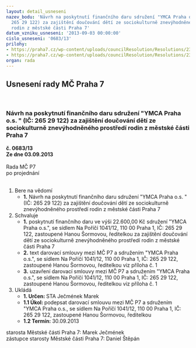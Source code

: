 ```yaml
---
layout: detail_usneseni
nazev_bodu: 'Návrh na poskytnutí finančního daru sdružení "YMCA Praha o.s. " (IČ:
  265 29 122) za zajištění doučování dětí ze sociokulturně znevýhodněného prostředí
  rodin z městské části Praha 7'
datum_vzniku_usneseni: '2013-09-03 00:00:00'
cislo_usneseni: '0683/13'
prilohy:
- https://praha7.cz/wp-content/uploads/councilResolution/Resolutions/23698/46-13-darovac%c3%ad_smlouva_ymca_dou%c4%8dov%c3%a1n%c3%ad.doc
- https://praha7.cz/wp-content/uploads/councilResolution/Resolutions/23698/46-13-zpr%c3%a1va_dou%c4%8dov%c3%a1n%c3%ad_-_p%c5%99%c3%adloha_%c4%8d._2.doc
organ: rada
---
```

<div id="ucUsn_pList" class="usn">
	<span><h2>Usnesení rady MČ Praha 7 </h2>
<br></span><div class="standBody">
<span><h3>Návrh na poskytnutí finančního daru sdružení "YMCA Praha o.s. " (IČ: 265 29 122) za zajištění doučování dětí ze sociokulturně znevýhodněného prostředí rodin z městské části Praha 7</h3></span><div class="center">
		<strong>č. 0683/13</strong><br>
	</div>
<div class="center">
		<strong>Ze dne 03.09.2013</strong><br><br>
	</div>Rada MČ P7<br> po projednání<br><br><ol>
<li>Bere na vědomí<ul><li>
<strong>1.</strong> Návrh na poskytnutí finančního daru sdružení "YMCA Praha o.s. " (IČ: 265 29 122) za zajištění doučování dětí ze sociokulturně znevýhodněného prostředí rodin z městské části Praha 7</li></ul>
</li>
<li>Schvaluje<ul>
<li>
<strong>1.</strong> poskytnutí finančního daru ve výši 22.600,00 Kč sdružení "YMCA Praha o.s.", se sídlem Na Poříčí 1041/12, 110 00 Praha 1, IČ: 265 29 122, zastoupené Hanou Šormovou, ředitelkou za zajištění doučování dětí ze sociokulturně znevýhodněného prostředí rodin z městské části Praha 7</li>
<li>
<strong>2.</strong> text darovací smlouvy mezi MČ P7 a sdružením "YMCA Praha o.s.", se sídlem Na Poříčí 1041/12, 110 00 Praha 1, IČ: 265 29 122, zastoupené Hanou Šormovou, ředitelkou viz příloha č. 1</li>
<li>
<strong>3.</strong> uzavření darovací smlouvy mezi MČ P7 a sdružením "YMCA Praha o.s.", se sídlem Na Poříčí 1041/12, 110 00 Praha 1, IČ: 265 29 122, zastoupené Hanou Šormovou, ředitelkou viz příloha č. 1        </li>
</ul>
</li>
<li>Ukládá<ul>
<li>
<strong>1. Určen: </strong>STA Ječmének Marek</li>
<li>
<strong>1.1 Úkol: </strong>podepsat darovací smlouvu mezi MČ P7 a sdružením "YMCA Praha o.s., se sídlem Na Poříčí 1041/12, 110 00 Praha 1, IČ: 265 29 122, zastoupené Hanou Šormovou, ředitelkou </li>
<li>
<strong>1.2 Termín: </strong>30.09.2013</li>
</ul>
</li>
</ol>starosta Městské části Praha 7: Marek Ječmének<br>zástupce starosty Městské části Praha 7: Daniel Štěpán 
</div>
</div>